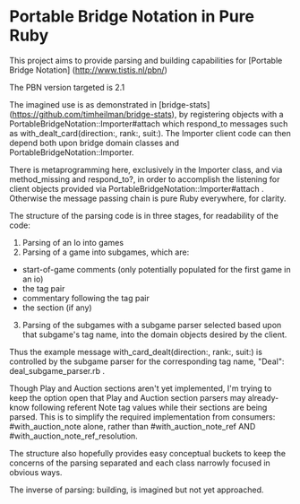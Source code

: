 # Portable Bridge Notation in Pure Ruby

This project aims to provide parsing and building capabilities for [Portable Bridge Notation] (http://www.tistis.nl/pbn/)

The PBN version targeted is 2.1

The imagined use is as demonstrated in [bridge-stats] (https://github.com/timheilman/bridge-stats),
by registering objects with a PortableBridgeNotation::Importer#attach which respond_to messages such as
with_dealt_card(direction:, rank:, suit:).  The Importer client code can then depend both upon bridge domain classes
and PortableBridgeNotation::Importer.

There is metaprogramming here, exclusively in the Importer class, and via method_missing and respond_to?, in order
to accomplish the listening for client objects provided via PortableBridgeNotation::Importer#attach . Otherwise
the message passing chain is pure Ruby everywhere, for clarity.

The structure of the parsing code is in three stages, for readability of the code:

1. Parsing of an Io into games
2. Parsing of a game into subgames, which are:
  * start-of-game comments (only potentially populated for the first game in an io)
  * the tag pair
  * commentary following the tag pair
  * the section (if any)
3. Parsing of the subgames with a subgame parser selected based upon that subgame's tag name,
   into the domain objects desired by the client.

Thus the example message with_card_dealt(direction:, rank:, suit:) is controlled by the subgame parser for the
corresponding tag name, "Deal": deal_subgame_parser.rb .

Though Play and Auction sections aren't yet implemented, I'm trying to keep the option open
that Play and Auction section parsers may already-know following referent Note tag values while
their sections are being parsed.  This is to simplify the required implementation from consumers: #with_auction_note
alone, rather than #with_auction_note_ref AND #with_auction_note_ref_resolution.

The structure also hopefully provides easy conceptual buckets to keep the concerns of the parsing separated and
each class narrowly focused in obvious ways.

The inverse of parsing: building, is imagined but not yet approached.
